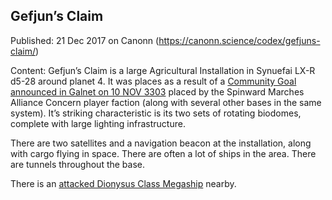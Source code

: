 ## Gefjun&#8217;s Claim

Published: 21 Dec 2017 on Canonn (https://canonn.science/codex/gefjuns-claim/)

Content: Gefjun’s Claim is a large Agricultural Installation in Synuefai LX-R d5-28 around planet 4. It was places as a result of a [Community Goal announced in Galnet on 10 NOV 3303](https://community.elitedangerous.com/galnet/uid/5a046156cd1bcd605d084ddc) placed by the Spinward Marches Alliance Concern player faction (along with several other bases in the same system). It’s striking characteristic is its two sets of rotating biodomes, complete with large lighting infrastructure.

There are two satellites and a navigation beacon at the installation, along with cargo flying in space. There are often a lot of ships in the area. There are tunnels throughout the base.

There is an [attacked Dionysus Class Megaship](https://canonn.science/codex/dionysus-class-agricultural-vessel-fgk-342/) nearby.